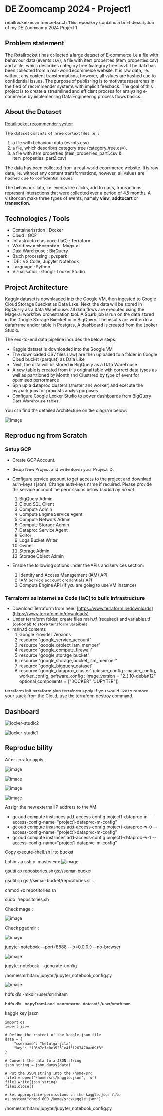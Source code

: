 # DE Zoomcamp 2024 - Project1 
retailrocket-ecommerce-batch
This repository contains a brief description of my DE Zoomcamp 2024 Project 1

## Problem statement

The Retailrocket t has collected a large dataset of E-commerce i.e  a file with behaviour data (events.csv), a file with item properties (item_properties.сsv) and a file, which describes category tree (category_tree.сsv). The data has been collected from a real-world ecommerce website. It is raw data, i.e. without any content transformations, however, all values are hashed due to confidential issues. The purpose of publishing is to motivate researches in the field of recommender systems with implicit feedback.  The goal of this project is to create a streamlined and efficient process for analyzing e-commerce by implementing Data Engineering process flows basics.

## About the Dataset
[Retailrocket recommender system](https://www.kaggle.com/datasets/retailrocket/ecommerce-dataset) 

The dataset consists of three context files i.e. : 
1. a file with behaviour data (events.csv)
2. a file, which describes category tree (category_tree.сsv).
3. a file with item properties (item_properties_part1.сsv & item_properties_part2.csv)

The data has been collected from a real-world ecommerce website. It is raw data, i.e. without any content transformations, however, all values are hashed due to confidential issues.

The behaviour data, i.e. events like clicks, add to carts, transactions, represent interactions that were collected over a period of 4.5 months. A visitor can make three types of events, namely **view**, **addtocart** or **transaction**. 

## Technologies / Tools
- Containerisation : Docker
- Cloud : GCP
- Infrastructure as code (IaC) : Terraform
- Workflow orchestration : Mage-ai
- Data Warehouse : BigQuery
- Batch processing : pyspark
- IDE : VS Code, Jupyter Notebook
- Language : Python
- Visualisation : Google Looker Studio

## Project Architecture

Kaggle dataset is downloaded into the Google VM, then ingested to Google Cloud Storage Buecket as Data Lake. Next, the data will be stored in BigQuery as a Data Warehouse. All data flows are executed using the Mage-ai workflow orchestration tool. A Spark job is run on the data stored in the Google Storage Buecket or in BigQuery.
The results are written to a dafaframe and/or table in Postgres. A dashboard is created from the Looker Studio.

The end-to-end data pipeline includes the below steps:
- Kaggle dataset is downloaded into the Google VM
- The downloaded CSV files (raw) are then uploaded to a folder in Google Cloud bucket (parquet) as Data Like
- Next, the data will be stored in BigQuery as a Data Warehouse
- A new table is created from this original table with correct data types as well as partitioned by Month and Clustered by type of event for optimised performance
- Spin up a dataproc clusters (amster and worker) and execute the pyspark jobs for procusts analys purposes
- Configure Google Looker Studio to power dashboards from BigQuery Data Warehouse tables

You can find the detailed Architecture on the diagram below:

![image](https://github.com/garjita63/retailrocket-ecommerce-batch/assets/77673886/160d7dfe-0ef3-4cf9-9cf4-8d01684603bb)


## Reproducing from Scratch

### Setup GCP
- Create GCP Account.
- Setup New Project and write down your Project ID.
- Configure service account to get access to the project and download auth-keys (.json). Change auth-keys name if required.
  Please provide the service account the permissions below (*sorted by name*):
  1. BigQuery Admin
  2. Cloud SQL Client
  3. Compute Admin
  4. Compute Engine Service Agent
  5. Compute Network Admin
  6. Compute Storage Admin
  7. Dataproc Service Agent
  8. Editor
  9. Logs Bucket Writer
  10. Owner
  11. Storage Admin
  12. Storage Object Admin
      
- Enable the following options under the APIs and services section:
  1. Identity and Access Management (IAM) API
  2. IAM service account credentials API
  3. Compute Engine API (if you are going to use VM instance)

### Terraform as Internet as Code (IaC) to build infrastructure
- Download Terraform from here: [https://www.terraform.io/downloads](https://www.terraform.io/downloads)
- Under terraform folder, create files main.tf (required) and variables.tf (optional) to store terraform varaibels
- main.td contents
  1. Google Provider Versions
  2. resource "google_service_account"
  3. resource "google_project_iam_member"
  4. resource "google_compute_firewall"
  5. resource "google_storage_bucket"
  6. resource "google_storage_bucket_iam_member"
  7. resource "google_bigquery_dataset"
  8. resource "google_dataproc_cluster" (cluster_config : master_config, worker_config, software_config : image_version = "2.2.10-debian12"
      optional_components   = ["DOCKER", "JUPYTER"])
  

terraform init
terraform plan
terraform apply
If you would like to remove your stack from the Cloud, use the terraform destroy command.

## Dashboard

![locker-studio2](https://github.com/garjita63/retailrocket-ecommerce-batch/assets/77673886/73839329-bb0a-426e-bb95-44da5718504c)

![locker-studio1](https://github.com/garjita63/retailrocket-ecommerce-batch/assets/77673886/4ca8c142-1f90-4514-ab90-f5241f04f6ef)


## Reproducibility

After terrafor apply:

![image](https://github.com/garjita63/retailrocket-ecommerce-batch/assets/77673886/328db997-ca2e-4589-be7b-55b91a3e5f9e)

![image](https://github.com/garjita63/retailrocket-ecommerce-batch/assets/77673886/b0b4c8b8-84bb-40fa-bdde-cd1a517ba399)

![image](https://github.com/garjita63/retailrocket-ecommerce-batch/assets/77673886/b2ab4aaf-24db-49cc-9d35-c828777bb4e3)

![image](https://github.com/garjita63/retailrocket-ecommerce-batch/assets/77673886/096daaa8-c50d-44bf-8dcb-c6f0b9e30b9b)

Assign the new external IP address to the VM.
- gcloud compute instances add-access-config project1-dataproc-m --access-config-name="project1-dataproc-m-config"
- gcloud compute instances add-access-config project1-dataproc-w-0 --access-config-name="project1-dataproc-m-config"
- gcloud compute instances add-access-config project1-dataproc-w-1 --access-config-name="project1-dataproc-m-config"

  
Copy execute-shell.sh into bucket

Lohin via ssh of master vm:
![image](https://github.com/garjita63/retailrocket-ecommerce-batch/assets/77673886/1c59d592-e8ed-45dd-9149-30327885463d)

gsutil cp repositories.sh gs://semar-bucket

gsutil cp gs://semar-bucket/repositories.sh .

chmod +x repositories.sh

sudo ./repositories.sh

Check mage :

![image](https://github.com/garjita63/retailrocket-ecommerce-batch/assets/77673886/b3906b1d-0b46-4166-af52-525f86b60a0c)

Check pgadmin :

![image](https://github.com/garjita63/retailrocket-ecommerce-batch/assets/77673886/03991861-af32-4840-9d9d-d06f476da686)

 jupyter-notebook  --port=8888 --ip=0.0.0.0 --no-browser

 ![image](https://github.com/garjita63/retailrocket-ecommerce-batch/assets/77673886/e78fc04d-9055-4aeb-ac27-5b877a99e1ec)


jupyter notebook --generate-config

/home/smrhitam/.jupyter/jupyter_notebook_config.py

![image](https://github.com/garjita63/retailrocket-ecommerce-batch/assets/77673886/2464f7a3-aad7-4514-add2-412e36321bff)

hdfs dfs -mkdir /user/smrhitam

hdfs dfs -copyFromLocal  ecommerce-dataset/ /user/smrhitam

kaggle key jason
```
import os
import json

# Define the content of the kaggle.json file
data = {
    "username": "ketutgarjita",
    "key": "105b7cfe0e35251e4f61267478ae09f3"
}

# Convert the data to a JSON string
json_string = json.dumps(data)

# Put the JSON string into the /home/src
file1 = open('/home/src/kaggle.json', 'w')
file1.write(json_string)
file1.close()

# Set appropriate permissions on the kaggle.json file
os.system("chmod 600 /home/src/kaggle.json")
```





/home/smrhitam/.jupyter/jupyter_notebook_config.py
